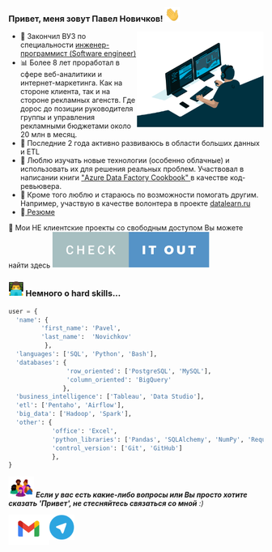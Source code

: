 <h3> Привет, меня зовут Павел Новичков! <img src="img/hi.gif" width="30"></h3>
<img align='right' src="img/code.gif" width="250">

- 🚀 Закончил ВУЗ по специальности <a href="https://mf.bmstu.ru/info/faculty/kf/">инженер-программист (Software engineer) </a>
- 📊 Более 8 лет проработал в сфере веб-аналитики и интернет-маркетинга. Как на стороне клиента, так и на стороне рекламных агенств.
Где дорос до позиции руководителя группы и управления рекламными бюджетами около 20 млн в месяц.
- 🧰 Последние 2 года активно развиваюсь в области больших данных и ETL
- 🎯 Люблю изучать новые технологии (особенно облачные) и использовать их для решения реальных проблем. Участвовал в написании книги <a href="https://www.packtpub.com/product/azure-data-factory-cookbook/9781800565296"> "Azure Data Factory Cookbook" </a> в качестве код-ревьювера.
- 💬 Кроме того люблю и стараюсь по возможности помогать другим. Например, участвую в качестве волонтера в проекте <a href="https://www.youtube.com/watch?v=RL-EZCi51gc&t=1046s&ab_channel=DataLearn"> datalearn.ru </a>
- 📝<a href="https://drive.google.com/file/d/1vdNebT-dYAYnuzXsRQuL2ZPUHgX0i8zF/view"> Резюме </a>

📌 Мои НЕ клиентские проекты со свободным доступом Вы можете найти здесь  [![projects](img/check_it_out.svg)](https://github.com/freemastera/etl-projects)

<h3> <img src="img/prog.png" width="30">  Немного о hard skills...  </h3>


```python
user = {
  'name': {
         'first_name': 'Pavel',
         'last_name':  'Novichkov'
          },
  'languages': ['SQL', 'Python', 'Bash'],
  'databases': {
                'row_oriented': ['PostgreSQL', 'MySQL'],
                'column_oriented': 'BigQuery'
               },
  'business_intelligence': ['Tableau', 'Data Studio'],
  'etl': ['Pentaho', 'Airflow'],
  'big_data': ['Hadoop', 'Spark'],
  'other': {
            'office': 'Excel',
            'python_libraries': ['Pandas', 'SQLAlchemy', 'NumPy', 'Requests'],
            'control_version': ['Git', 'GitHub']
            },
}
```

<img src="img/contacts.gif" width="50"> <em><b>Если у вас есть какие-либо вопросы или Вы просто хотите сказать 'Привет', не стесняйтесь связаться со мной</b> :)</em>

<a href="mailto:freemastera@gmail.com">
  <img align="left" alt="Pavel Novichkov | Gmail" width="80px" src="img/gmail.png" />
</a>

<a href="https://t.me/eXtr1Mo">
  <img align="left" alt="Pavel Novichkov | Telegram" width="50px" src="img/telegram.png" />
</a>
